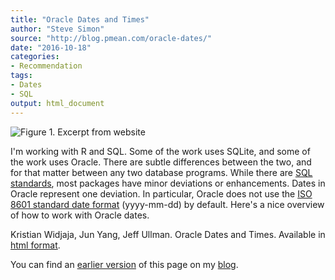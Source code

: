 ```yaml
---
title: "Oracle Dates and Times"
author: "Steve Simon"
source: "http://blog.pmean.com/oracle-dates/"
date: "2016-10-18"
categories:
- Recommendation
tags:
- Dates
- SQL
output: html_document
---
```


![Figure 1. Excerpt from website](http://www.pmean.com/new-images/16/oracle-dates01.png)

<div class="notes">

I'm working with R and SQL. Some of the work uses SQLite, and some of the work uses Oracle. There are subtle differences between the two, and for that matter between any two database programs. While there are [SQL standards][wik1], most packages have minor deviations or enhancements. Dates in Oracle represent one deviation. In particular, Oracle does not use the [ISO 8601 standard date format][xkcd1] (yyyy-mm-dd) by default. Here's a nice overview of how to work with Oracle dates.

Kristian Widjaja, Jun Yang, Jeff Ullman. Oracle Dates and Times. Available in [html format][widj1]. 

You can find an [earlier version][sim1] of this page on my [blog][sim2].

[sim1]: http://blog.pmean.com/oracle-dates/
[sim2]: http://blog.pmean.com

[widj1]: http://infolab.stanford.edu/~ullman/fcdb/oracle/or-time.html
[wik1]: https://en.wikipedia.org/wiki/SQL#Interoperability_and_standardization
[xkcd1]: https://xkcd.com/1179/

</div>
